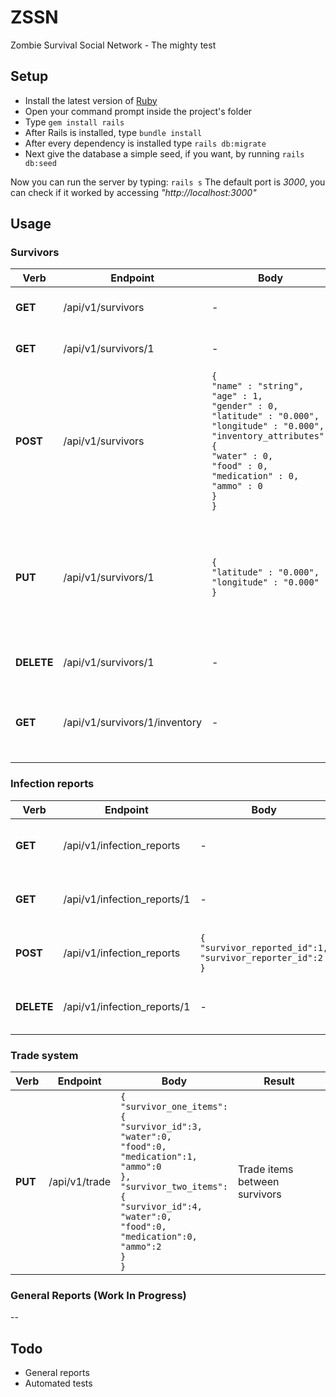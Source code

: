 # ZSSN
Zombie Survival Social Network - The mighty test

## Setup
- Install the latest version of [Ruby](https://rubyinstaller.org/downloads/)
- Open your command prompt inside the project's folder
- Type `gem install rails`
- After Rails is installed, type `bundle install`
- After every dependency is installed type `rails db:migrate`
- Next give the database a simple seed, if you want, by running `rails db:seed`

Now you can run the server by typing: `rails s`
The default port is _3000_, you can check if it worked by accessing _"http://localhost:3000"_

## Usage
### Survivors
| Verb  | Endpoint            | Body                                                                                                                                                                                                                                               | Result                                                                          |
|------------|---------------------|----------------------------------------------------------------------------------------------------------------------------------------------------------------------------------------------------------------------------------------------------|---------------------------------------------------------------------------------|
| **GET**    | /api/v1/survivors   | -                                                                                                                                                                                                                                                  | Returns a list of survivors                                                     |
| **GET**    | /api/v1/survivors/1 | -                                                                                                                                                                                                                                                  | Returns survivor of id 1                                                        |
| **POST**   | /api/v1/survivors   | `{`<br>`"name" : "string",`<br>`"age" : 1,`<br>`"gender" : 0,`<br>`"latitude" : "0.000",`<br>`"longitude" : "0.000",`<br>`"inventory_attributes":`<br> `{`<br>`"water" : 0,`<br>`"food" : 0,`<br>`"medication" : 0,`<br>`"ammo" : 0`<br>`}`<br>`}` | Creates new survivor                                                            |
| **PUT**    | /api/v1/survivors/1 | `{`<br>`"latitude" : "0.000",`<br>`"longitude" : "0.000"`<br>`}`                                                                                                                                                                                   | Updates survivor's position (these are the only attributes that can be updated) |
| **DELETE** | /api/v1/survivors/1 | -                                                                                                                                                                                                                                                  | Deletes survivor of id 1                                                        |
| **GET**  | /api/v1/survivors/1/inventory | -                                                                       | Returns the inventory of survivor with id 1 |

### Infection reports
|  Verb      | Endpoint                    | Body                                                                    | Result                              |
|------------|-----------------------------|-------------------------------------------------------------------------|-------------------------------------|
| **GET**    | /api/v1/infection_reports   | -                                                                       | Returns a list of infection reports |
| **GET**    | /api/v1/infection_reports/1 | -                                                                       | Returns infection report of id 1    |
| **POST**   | /api/v1/infection_reports   | `{`<br>`"survivor_reported_id":1,`<br>`"survivor_reporter_id":2`<br>`}` | Creates new infection report        |
| **DELETE** | /api/v1/infection_reports/1 | -                                                                       | Deletes infection report of id 1    |

### Trade system
|  Verb    | Endpoint      | Body                                                                                                                                                                                                                                                                          | Result                        |
|----------|---------------|-------------------------------------------------------------------------------------------------------------------------------------------------------------------------------------------------------------------------------------------------------------------------------|-------------------------------|
| **PUT** | /api/v1/trade | `{`<br>`"survivor_one_items":`<br>`{`<br>`"survivor_id":3,`<br>`"water":0,`<br>`"food":0,`<br>`"medication":1,`<br>`"ammo":0`<br>`},`<br>`"survivor_two_items":`<br>`{`<br>`"survivor_id":4,`<br>`"water":0,`<br>`"food":0,`<br>`"medication":0,`<br>`"ammo":2`<br>`}`<br>`}` | Trade items between survivors |

### General Reports (Work In Progress)
--

## Todo
- General reports
- Automated tests
